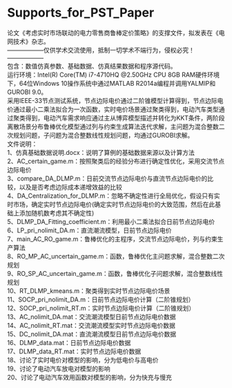 # Supports_for_PST_Paper
论文《考虑实时市场联动的电力零售商鲁棒定价策略》的支撑文件，拟发表在《电网技术》杂志。  
——————仅供学术交流使用，抵制一切学术不端行为，侵权必究！——————  
包含：数值仿真参数、基础数据、仿真结果数据和程序源代码。  
运行环境：Intel(R) Core(TM) i7-4710HQ @2.50GHz CPU 8GB RAM硬件环境下，64位Windows 10操作系统中通过MATLAB R2014a编程并调用YALMIP和GUROBI 9.0。  
采用IEEE-33节点测试系统，节点边际电价通过二阶锥模型计算得到，节点边际电价通过最小二乘法拟合为一次函数，实时电价场景通过聚类得到，电动汽车类型通过聚类得到，电动汽车需求响应通过主从博弈模型描述并转化为KKT条件，两阶段离散场景分布鲁棒优化模型通过列与约束生成算法迭代求解，主问题为混合整数二次规划问题，子问题为混合整数线性规划问题，均通过GUROBI求解。  
文件说明：  
1、仿真基础数据说明.docx：说明了算例的基础数据来源以及计算方法  
2、AC_certain_game.m：按照聚类后的经验分布进行确定性优化，采用交流节点边际电价  
3、compare_DA_DLMP.m：日前交流节点边际电价与直流节点边际电价的比较，以及是否考虑边际成本递增效益的比较  
4、DA_Centralization_for_DLMP.m：忽略不确定性进行全局优化，假设只有实时市场，确定实时节点边际电价(确定实时节点边际电价的大致范围，然后在此基础上添加随机数考虑其不确定性)  
5、DLMP_DA_Fitting_coefficient.m：利用最小二乘法拟合日前节点边际电价  
6、LP_pri_nolimit_DA.m：直流潮流模型，日前节点边际电价  
7、main_AC_RO_game.m：鲁棒优化的主程序，交流节点边际电价，列与约束生产算法  
8、RO_MP_AC_uncertain_game.m：函数，鲁棒优化主问题求解，混合整数二次规划  
9、RO_SP_AC_uncertain_game.m：函数，鲁棒优化子问题求解，混合整数线性规划  
10、RT_DLMP_kmeans.m：聚类得到实时节点边际电价场景  
11、SOCP_pri_nolimit_DA.m：日前节点边际电价计算（二阶锥规划）  
12、SOCP_pri_nolimit_RT.m：实时节点边际电价计算（二阶锥规划）  
13、AC_nolimit_DA.mat：交流潮流模型日前节点边际电价数据  
14、AC_nolimit_RT.mat：交流潮流模型实时节点边际电价数据  
15、DC_nolimit_DA.mat：直流潮流模型日前节点边际电价数据  
16、DLMP_data.mat：日前节点边际电价数据  
17、DLMP_data_RT.mat：实时节点边际电价数据  
18、讨论了实时电价对模型的影响，分为低电价与高电价  
19、讨论了电动汽车放电对模型的影响  
20、讨论了电动汽车效用函数对模型的影响，分为快充与慢充  
